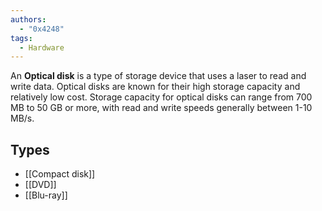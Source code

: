```yaml
---
authors:
  - "0x4248"
tags:
  - Hardware
---
```

An **Optical disk** is a type of storage device that uses a laser to read and write data. Optical disks are known for their high storage capacity and relatively low cost. Storage capacity for optical disks can range from 700 MB to 50 GB or more, with read and write speeds generally between 1-10 MB/s.

## Types
- [[Compact disk]]
- [[DVD]]
- [[Blu-ray]]
